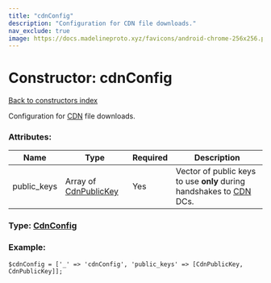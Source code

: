 ```yaml
---
title: "cdnConfig"
description: "Configuration for CDN file downloads."
nav_exclude: true
image: https://docs.madelineproto.xyz/favicons/android-chrome-256x256.png
---
```

# Constructor: cdnConfig  
[Back to constructors index](/API_docs/constructors/index.html)



Configuration for [CDN](https://core.telegram.org/cdn) file downloads.

### Attributes:

| Name     |    Type       | Required | Description |
|----------|---------------|----------|-------------|
|public\_keys|Array of [CdnPublicKey](/API_docs/types/CdnPublicKey.html) | Yes|Vector of public keys to use **only** during handshakes to [CDN](https://core.telegram.org/cdn) DCs.|



### Type: [CdnConfig](/API_docs/types/CdnConfig.html)


### Example:

```
$cdnConfig = ['_' => 'cdnConfig', 'public_keys' => [CdnPublicKey, CdnPublicKey]];
```  
